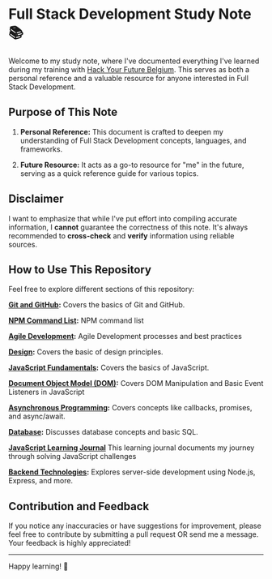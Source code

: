 # Full Stack Development Study Note 📚

Welcome to my study note, where I've documented everything I've learned during my training with [Hack Your Future Belgium](https://github.com/HYF-Class22). This serves as both a personal reference and a valuable resource for anyone interested in Full Stack Development.

## Purpose of This Note

1. **Personal Reference:** This document is crafted to deepen my understanding of Full Stack Development concepts, languages, and frameworks.

2. **Future Resource:** It acts as a go-to resource for "me" in the future, serving as a quick reference guide for various topics.

## Disclaimer

I want to emphasize that while I've put effort into compiling accurate information, I **cannot** guarantee the correctness of this note. It's always recommended to **cross-check** and **verify** information using reliable sources.

## How to Use This Repository

Feel free to explore different sections of this repository:

**[Git and GitHub](https://github.com/jgchoti/studynote/blob/main/basiccommand/git.md):** Covers the basics of Git and GitHub.

**[NPM Command List](https://github.com/jgchoti/studynote/blob/main/basiccommand/npm.md):** NPM command list

**[Agile Development](https://github.com/jgchoti/studynote/tree/main/agile-development):** Agile Development processes and best practices

**[Design](https://github.com/jgchoti/studynote/tree/main/design):** Covers the basic of design principles.

**[JavaScript Fundamentals](https://github.com/jgchoti/studynote/tree/main/learning-js):** Covers the basics of JavaScript.

**[Document Object Model (DOM)](https://github.com/jgchoti/studynote/blob/main/dom/):** Covers DOM Manipulation and Basic Event Listeners in JavaScript

**[Asynchronous Programming](https://github.com/jgchoti/studynote/tree/main/asynchronous-programming):** Covers concepts like callbacks, promises, and async/await.

**[Database](https://github.com/jgchoti/studynote/tree/main/database):** Discusses database concepts and basic SQL.

**[JavaScript Learning Journal](https://github.com/jgchoti/studynote/blob/main/js-learning-journal/README.md)** This learning journal documents my journey through solving JavaScript challenges

**[Backend Technologies](link-to-backend-technologies):** Explores server-side development using Node.js, Express, and more.
<!-- - **[Frontend Technologies](link-to-frontend-technologies):** Dives into client-side development with HTML, CSS, and popular frameworks. -->

## Contribution and Feedback

If you notice any inaccuracies or have suggestions for improvement, please feel free to contribute by submitting a pull request OR send me a message. Your feedback is highly appreciated!

---

Happy learning! 🚀
